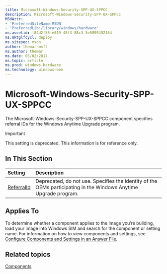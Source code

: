 ```yaml
---
title: Microsoft-Windows-Security-SPP-UX-SPPCC
description: Microsoft-Windows-Security-SPP-UX-SPPCC
MSHAttr:
- 'PreferredSiteName:MSDN'
- 'PreferredLib:/library/windows/hardware'
ms.assetid: f84d2f58-e019-48f3-88c3-3e5899492164
ms.mktglfcycl: deploy
ms.sitesec: msdn
author: themar-msft
ms.author: themar
ms.date: 05/02/2017
ms.topic: article
ms.prod: windows-hardware
ms.technology: windows-oem
---
```

# Microsoft-Windows-Security-SPP-UX-SPPCC

The Microsoft-Windows-Security-SPP-UX-SPPCC component specifies referral IDs for the Windows Anytime Upgrade program.

> [!Important]
> This setting is deprecated. This information is for reference only.

## In This Section

| Setting                 | Description                                                                           |
|:------------------------|:--------------------------------------------------------------------------------------|
| [ReferralId](microsoft-windows-security-spp-ux-sppcc-referralid.md) | Deprecated, do not use. Specifies the identity of the OEMs participating in the Windows Anytime Upgrade program. |

## Applies To

To determine whether a component applies to the image you’re building, load your image into Windows SIM and search for the component or setting name. For information on how to view components and settings, see [Configure Components and Settings in an Answer File](https://docs.microsoft.com/en-us/windows-hardware/customize/desktop/wsim/configure-components-and-settings-in-an-answer-file).

## Related topics

[Components](components-b-unattend.md)
